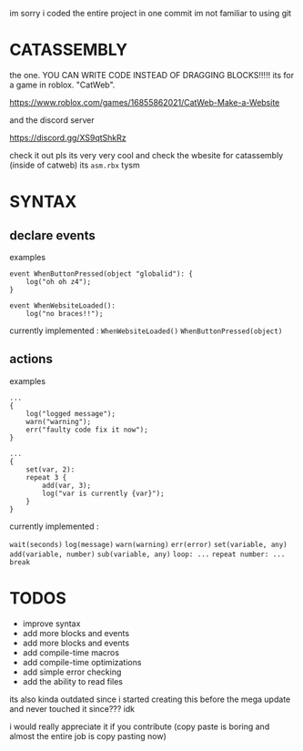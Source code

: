 im sorry i coded the entire project in one commit im not familiar to using git

# CATASSEMBLY

the one. YOU CAN WRITE CODE INSTEAD OF DRAGGING BLOCKS!!!!!
its for a game in roblox. "CatWeb".

https://www.roblox.com/games/16855862021/CatWeb-Make-a-Website

and the discord server

https://discord.gg/XS9qtShkRz

check it out pls its very very cool
and check the wbesite for catassembly (inside of catweb) its `asm.rbx`
tysm

# SYNTAX

## declare events

examples

```
event WhenButtonPressed(object "globalid"): {
    log("oh oh z4");
}
```

```
event WhenWebsiteLoaded():
    log("no braces!!");
```

currently implemented :
`WhenWebsiteLoaded()`
`WhenButtonPressed(object)`

## actions

examples

```
...
{
    log("logged message");
    warn("warning");
    err("faulty code fix it now");
}
```

```
...
{
    set(var, 2):
    repeat 3 {
        add(var, 3);
        log("var is currently {var}");
    }
}
```

currently implemented :

`wait(seconds)`
`log(message)`
`warn(warning)`
`err(error)`
`set(variable, any)`
`add(variable, number)`
`sub(variable, any)`
`loop: ...`
`repeat number: ...`
`break`

# TODOS

- improve syntax
- add more blocks and events
- add more blocks and events
- add compile-time macros
- add compile-time optimizations
- add simple error checking
- add the ability to read files

its also kinda outdated since i started creating this before the mega update and never touched it since??? idk

i would really appreciate it if you contribute (copy paste is boring and almost the entire job is copy pasting now)
